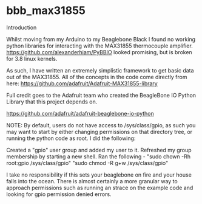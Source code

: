 bbb_max31855
============

Introduction

Whilst moving from my Arduino to my Beaglebone Black I found no working
python libraries for interacting with the MAX31855 thermocouple amplifier.
https://github.com/alexanderhiam/PyBBIO looked promising, but is broken
for 3.8 linux kernels.

As such, I have written an extremely simplistic framework to get basic
data out of the MAX31855.  All of the concepts in the code come directly
from here: https://github.com/adafruit/Adafruit-MAX31855-library

Full credit goes to the Adafruit team who created the BeagleBone IO Python 
Library that this project depends on.

https://github.com/adafruit/adafruit-beaglebone-io-python

NOTE: By default, users do not have access to /sys/class/gpio, as such
you may want to start by either changing permissions on that directory
tree, or running the python code as root.  I did the following:

Created a "gpio" user group and added my user to it.
Refreshed my group membership by starting a new shell.
Ran the following - 
  "sudo chown -Rh root:gpio /sys/class/gpio"
  "sudo chmod -R g+w /sys/class/gpio"

I take no responsibility if this sets your beaglebone on fire and your
house falls into the ocean.  There is almost certainly a more granular
way to approach permissions such as running an strace on the example
code and looking for gpio permission denied errors.
